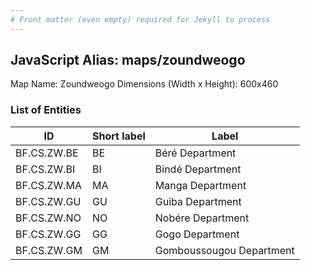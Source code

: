 ```yaml
---
# Front matter (even empty) required for Jekyll to process
---
```


## JavaScript Alias: maps/zoundweogo

Map Name: Zoundweogo
Dimensions (Width x Height): 600x460

### List of Entities

ID | Short label | Label
---|---|---|
BF.CS.ZW.BE|BE|Béré Department
BF.CS.ZW.BI|BI|Bindé Department
BF.CS.ZW.MA|MA|Manga Department
BF.CS.ZW.GU|GU|Guiba Department
BF.CS.ZW.NO|NO|Nobére Department
BF.CS.ZW.GG|GG|Gogo Department
BF.CS.ZW.GM|GM|Gomboussougou Department
